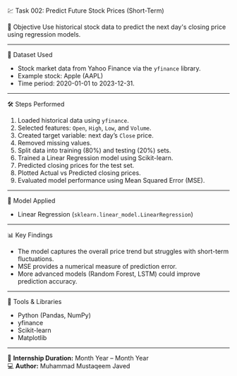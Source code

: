  💹 Task 002: Predict Future Stock Prices (Short-Term)

 📌 Objective
Use historical stock data to predict the next day's closing price using regression models.

---

 📂 Dataset Used
- Stock market data from Yahoo Finance via the `yfinance` library.
- Example stock: Apple (AAPL)
- Time period: 2020-01-01 to 2023-12-31.

---

 🛠 Steps Performed
1. Loaded historical data using `yfinance`.
2. Selected features: `Open`, `High`, `Low`, and `Volume`.
3. Created target variable: next day’s `Close` price.
4. Removed missing values.
5. Split data into training (80%) and testing (20%) sets.
6. Trained a Linear Regression model using Scikit-learn.
7. Predicted closing prices for the test set.
8. Plotted Actual vs Predicted closing prices.
9. Evaluated model performance using Mean Squared Error (MSE).

---

🤖 Model Applied
- Linear Regression (`sklearn.linear_model.LinearRegression`)

---

 📊 Key Findings
- The model captures the overall price trend but struggles with short-term fluctuations.
- MSE provides a numerical measure of prediction error.
- More advanced models (Random Forest, LSTM) could improve prediction accuracy.

---

🧰 Tools & Libraries
- Python (Pandas, NumPy)
- yfinance
- Scikit-learn
- Matplotlib

---

📅 **Internship Duration:** Month Year – Month Year  
💻 **Author:** Muhammad Mustaqeem Javed
